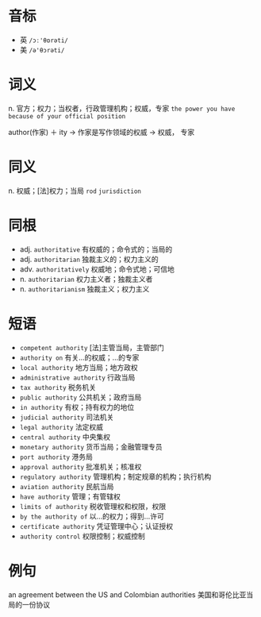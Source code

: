 # 音标

- 英 `/ɔː'θɒrəti/`
- 美 `/ə'θɔrəti/`

# 词义

n. 官方；权力；当权者，行政管理机构；权威，专家
`the power you have because of your official position`



author(作家) ＋ ity → 作家是写作领域的权威 → 权威， 专家

# 同义

n. 权威；[法]权力；当局
`rod` `jurisdiction`

# 同根

- adj. `authoritative` 有权威的；命令式的；当局的
- adj. `authoritarian` 独裁主义的；权力主义的
- adv. `authoritatively` 权威地；命令式地；可信地
- n. `authoritarian` 权力主义者；独裁主义者
- n. `authoritarianism` 独裁主义；权力主义

# 短语

- `competent authority` [法]主管当局，主管部门
- `authority on` 有关…的权威；…的专家
- `local authority` 地方当局；地方政权
- `administrative authority` 行政当局
- `tax authority` 税务机关
- `public authority` 公共机关；政府当局
- `in authority` 有权；持有权力的地位
- `judicial authority` 司法机关
- `legal authority` 法定权威
- `central authority` 中央集权
- `monetary authority` 货币当局；金融管理专员
- `port authority` 港务局
- `approval authority` 批准机关；核准权
- `regulatory authority` 管理机构；制定规章的机构；执行机构
- `aviation authority` 民航当局
- `have authority` 管理；有管辖权
- `limits of authority` 税收管理权和权限，权限
- `by the authority of` 以…的权力；得到…许可
- `certificate authority` 凭证管理中心；认证授权
- `authority control` 权限控制；权威控制

# 例句

an agreement between the US and Colombian authorities
美国和哥伦比亚当局的一份协议



